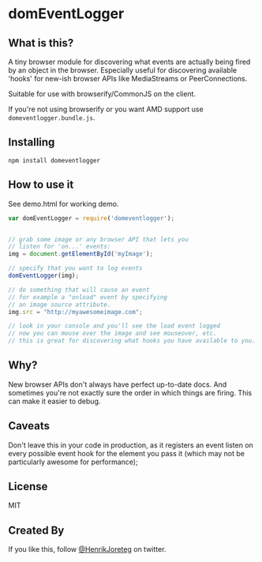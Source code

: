 # domEventLogger

## What is this?

A tiny browser module for discovering what events are actually being fired by an object in the browser. Especially useful for discovering available 'hooks' for new-ish browser APIs like MediaStreams or PeerConnections.

Suitable for use with browserify/CommonJS on the client. 

If you're not using browserify or you want AMD support use `domeventlogger.bundle.js`.


## Installing

```
npm install domeventlogger
```

## How to use it


See demo.html for working demo.

```js
var domEventLogger = require('domeventlogger');


// grab some image or any browser API that lets you
// listen for 'on...' events:
img = document.getElementById('myImage');

// specify that you want to log events
domEventLogger(img);

// do something that will cause an event
// for example a "onload" event by specifying
// an image source attribute.
img.src = "http://myawesomeimage.com";

// look in your console and you'll see the load event logged
// now you can mouse over the image and see mouseover, etc.
// this is great for discovering what hooks you have available to you.

```

## Why? 

New browser APIs don't always have perfect up-to-date docs. And sometimes you're not exactly sure the order in which things are firing. This can make it easier to debug.

## Caveats

Don't leave this in your code in production, as it registers an event listen on every possible event hook for the element you pass it (which may not be particularly awesome for performance);

## License

MIT


## Created By

If you like this, follow [@HenrikJoreteg](http://twitter.com/henrikjoreteg) on twitter.

